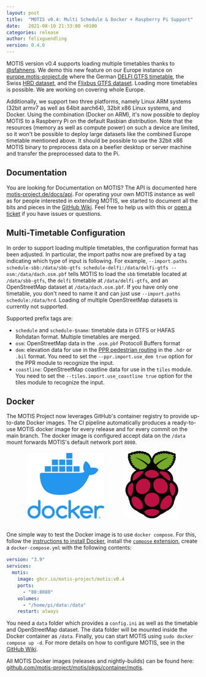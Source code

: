 ```yaml
---
layout: post
title:  "MOTIS v0.4: Multi Schedule & Docker + Raspberry Pi Support"
date:   2021-08-10 21:33:00 +0100
categories: release
author: felixguendling
version: 0.4.0
---
```


MOTIS version v0.4 supports loading multiple timetables thanks to [@sfahnens](https://github.com/sfahnens). We demo this new feature on our Europe instance on [europe.motis-project.de](https://europe.motis-project.de) where the German [DELFI GTFS timetable](https://www.opendata-oepnv.de/ht/de/organisation/delfi/startseite), the Swiss [HRD dataset](https://opentransportdata.swiss/en/dataset), and the [Flixbus GTFS dataset](https://transitfeeds.com/p/flixbus-united-states/1246). Loading more timetables is possible. We are working on covering whole Europe.

Additionally, we support two three platforms, namely Linux ARM systems (32bit armv7 as well as 64bit aarch64), 32bit x86 Linux systems, and Docker. Using the combination (Docker on ARM), it's now possible to deploy MOTIS to a Raspberry Pi on the default Rasbian distribution. Note that the resources (memory as well as compute power) on such a device are limited, so it won't be possible to deploy large datasets like the combined Europe timetable mentioned above. It should be possible to use the 32bit x86 MOTIS binary to preprocess data on a beefier desktop or server machine and transfer the preprocessed data to the Pi.


## Documentation

You are looking for Documentation on MOTIS? The API is documented here [motis-project.de/docs/api](https://motis-project.de/docs/api/). For operating your own MOTIS instance as well as for people interested in extending MOTIS, we started to document all the bits and pieces in the [GitHub Wiki](https://github.com/motis-project/motis/wiki). Feel free to help us with this or [open a ticket](https://github.com/motis-project/motis/issues) if you have issues or questions.


## Multi-Timetable Configuration

In order to support loading multiple timetables, the configuration format has been adjusted. In particular, the import paths now are prefixed by a tag indicating which type of input is following. For example, `--import.paths schedule-sbb:/data/sbb-gtfs schedule-delfi:/data/delfi-gtfs --osm:/data/dach.osm.pbf` tells MOTIS to load the `sbb` timetable located at `/data/sbb-gtfs`, the `delfi` timetable at `/data/delfi-gtfs`, and an OpenStreetMap dataset at `/data/dach.osm.pbf`. If you have only one timetable, you don't need to name it and can just use `--import.paths schedule:/data/hrd`. Loading of multiple OpenStreetMap datasets is currently not supported.

Supported prefix tags are:

  - `schedule` and `schedule-$name`: timetable data in GTFS or HAFAS Rohdatan format. Multiple timetables are merged.
  - `osm`: OpenStreetMap data in the `.osm.pbf` Protocoll Buffers format
  - `dem`: elevation data for use in the [PPR pedestrian routing](https://github.com/motis-project/ppr) in the `.hdr` or `.bil` format. You need to set the `--ppr.import.use_dem true` option for the PPR module to recognize the input.
  - `coastline`: OpenStreetMap coastline data for use in the `tiles` module. You need to set the `--tiles.import.use_coastline true` option for the tiles module to recognize the input.


## Docker

The MOTIS Project now leverages GitHub's container registry to provide up-to-date Docker images. The CI pipeline automatically produces a ready-to-use MOTIS docker image for every release and for every commit on the main branch. The docker image is configured accept data on the `/data` mount forwards MOTIS's default network port `8080`.

<p align="center" style="margin-bottom: 30px">
  <img src="/assets/docker.png" style="width: 200px; margin-right: 50px" />
  <img src="/assets/pi.svg" style="width: 140px" /> 
</p>

One simple way to test the Docker image is to use `docker compose`. For this, follow the [instructions to install Docker](https://docs.docker.com/get-docker/), install the [`compose` extension](https://github.com/docker/compose-cli), create a `docker-compose.yml` with the following contents:

```yml
version: "3.9"
services:
  motis:
    image: ghcr.io/motis-project/motis:v0.4
    ports:
      - "80:8080"
    volumes:
      - "/home/pi/data:/data"
    restart: always
```

You need a `data` folder which provides a `config.ini` as well as the timetable and OpenStreetMap dataset. The data folder will be mounted inside the Docker container as `/data`. Finally, you can start MOTIS using `sudo docker compose up -d`. For more details on how to configure MOTIS, see in the [GitHub Wiki](https://github.com/motis-project/motis/wiki/Configuration).

All MOTIS Docker images (releases and nightly-builds) can be found here: [github.com/motis-project/motis/pkgs/container/motis](https://github.com/motis-project/motis/pkgs/container/motis).
